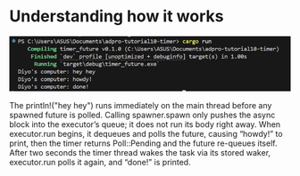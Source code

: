 # Understanding how it works

![alt text](img/image.png)

The println!("hey hey") runs immediately on the main thread before any spawned future is polled. Calling spawner.spawn only pushes the async block into the executor’s queue; it does not run its body right away. When executor.run begins, it dequeues and polls the future, causing “howdy!” to print, then the timer returns Poll::Pending and the future re-queues itself. After two seconds the timer thread wakes the task via its stored waker, executor.run polls it again, and “done!” is printed.